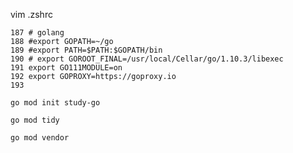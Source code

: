 vim .zshrc

```
187 # golang
188 #export GOPATH=~/go
189 #export PATH=$PATH:$GOPATH/bin
190 # export GOROOT_FINAL=/usr/local/Cellar/go/1.10.3/libexec
191 export GO111MODULE=on
192 export GOPROXY=https://goproxy.io
193
```


`go mod init study-go`

`go mod tidy`

`go mod vendor`

